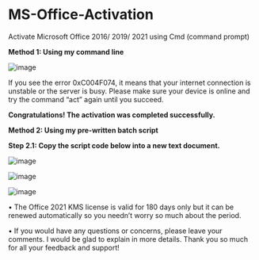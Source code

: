 # MS-Office-Activation
Activate Microsoft Office 2016/ 2019/ 2021 using Cmd (command prompt) 

**Method 1: Using my command line**

![image](https://github.com/user-attachments/assets/32fbab5c-14c1-497f-bef6-50c7e0e56552)

If you see the error 0xC004F074, it means that your internet connection is unstable or the server is busy. Please make sure your device is online and try the command “act” again until you succeed.

**Congratulations! The activation was completed successfully.**




****Method 2: Using my pre-written batch script****

**Step 2.1: Copy the script code below into a new text document.**

![image](https://github.com/user-attachments/assets/5202baba-8793-4fc8-aed5-e2ae705b1fcf)

![image](https://github.com/user-attachments/assets/5a256db8-b878-41e4-a08d-775913adb2d5)

![image](https://github.com/user-attachments/assets/2156fa6f-3246-4b9b-b4e7-f17b357ab4ba)

•	The Office 2021 KMS license is valid for 180 days only but it can be renewed automatically so you needn’t worry so much about the period.

•	If you would have any questions or concerns, please leave your comments. I would be glad to explain in more details. Thank you so much for all your feedback and support!
